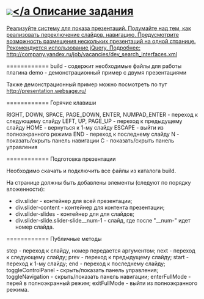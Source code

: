 <a href="https://codeclimate.com/repos/55cced186956803bd1000c4d/feed"><img src="https://codeclimate.com/repos/55cced186956803bd1000c4d/badges/5436f44fa6f518b24545/gpa.svg" /></a
Описание задания
============
Реализуйте систему для показа презентаций.
Подумайте над тем, как реализовать переключение слайдов, навигацию.
Предусмотрите возможность размещения нескольких презентаций на одной странице.
Рекомендуется использование jQuery.
Подробнее: http://company.yandex.ru/job/vacancies/dev_search_interfaces.xml

============
build - содержит необходимые файлы для работы плагина
demo - демонстрационный пример с двумя презентациями

Также демонстрационный пример можно посмотреть по тут http://presentation.websage.ru/

============
Горячие клавиши

RIGHT, DOWN, SPACE, PAGE_DOWN, ENTER, NUMPAD_ENTER - переход к следующему слайду
LEFT, UP, PAGE_UP - переход к предыдущему слайду
HOME - вернуться к 1-му слайду
ESCAPE - выйти из полноэкранного режима
END - переход к последнему слайду
N - показать/скрыть панель навигации
C - показать/скрыть панель управления

============
Подготовка презентации

Необходимо скачать и подключить все файлы из каталога build.

На странице должны быть добавлены элементы (следуют по порядку вложенности):
* div.slider - контейнер для всей презентации;
* div.slider-content - контейнер для контента презентации;
* div.slider-slides - контейнер для для слайдов;
* div.slider-slide.slider-slide__num-1 - слайд, где после "__num-" идет номер слайда.

============
Публичные методы

step - переход к слайду, номер передается аргументом;
next - переход к следующему слайду;
prev - переход к предыдущему слайду;
start - переход к 1-му слайду;
end - переход к последнему слайду;
toggleControlPanel - скрыть/показать панель управления;
toggleNavigation - скрыть/показать панель навигации;
enterFullMode - перей в полноэкранный режим;
exitFullMode - выйти из полноэкранного режима.
